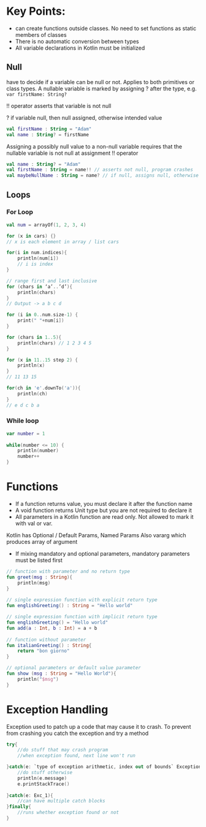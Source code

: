 # Key Points:
* can create functions outside classes. No need to set functions as static members of classes
* There is no automatic conversion between types
* All variable declarations in Kotlin must be initialized

## Null
have to decide if a variable can be null or not. Applies to both primitives or class types. A nullable variable is marked by assigning ? after the type, e.g. `var firstName: String?`

!! operator asserts that variable is not null

? if variable null, then null assigned, otherwise intended value
```kotlin
val firstName : String = "Adam"
val name : String? = firstName
```
Assigning a possibly null value to a non-null variable requires that the nullable variable is not null at assignment !! operator
```kotlin
val name : String? = "Adam" 
val firstName : String = name!! // asserts not null, program crashes
val maybeNullName : String = name? // if null, assigns null, otherwise value
```

## Loops
### For Loop
```kotlin
val num = arrayOf(1, 2, 3, 4)

for (x in cars) {}
// x is each element in array / list cars

for(i in num.indices){
  	println(num[i])
    // i is index
}

// range first and last inclusive
for (chars in ‘a’..’d’){
	println(chars) 
}
// Output -> a b c d

for (i in 0..num.size-1) {
    print(" "+num[i])
}	

for (chars in 1..5){
	println(chars) // 1 2 3 4 5
}

for (x in 11..15 step 2) {
    println(x)
}
// 11 13 15

for(ch in 'e'.downTo('a')){
    println(ch)
}
// e d c b a
```

### While loop
```kotlin
var number = 1
 
while(number <= 10) {
    println(number)
    number++
}
```

# Functions

* If a function returns value, you must declare it after the function name
* A void function returns Unit type but you are not required to declare it
* All parameters in a Kotlin function are read only. Not allowed to mark it with val or var.

Kotlin has Optional / Default Params, Named Params
Also vararg which produces array of argument
* If mixing mandatory and optional parameters, mandatory parameters must be listed first
```kotlin
// function with parameter and no return type
fun greet(msg : String){ 
    println(msg) 
} 
    
// single expression function with explicit return type
fun englishGreeting() : String = "Hello world" 

// single expression function with implicit return type
fun englishGreeting() = "Hello world"
fun add(a : Int, b : Int) = a + b
    
// function without parameter
fun italianGreeting() : String{ 
    return "bon giorno" 
}

// optional parameters or default value parameter
fun show (msg : String = "Hello World"){
    println("$msg") 
}
```

# Exception Handling
Exception used to patch up a code that may cause it to crash. To prevent from crashing you catch the exception and try a method

```kotlin
try{
    //do stuff that may crash program
    //when exception found, next line won't run

}catch(e: `type of exception arithmetic, index out of bounds` Exception){
    //do stuff otherwise
    println(e.message)
    e.printStackTrace()
    
}catch(e: Exc_1){
    //can have multiple catch blocks
}finally{
    //runs whether exception found or not
}
```